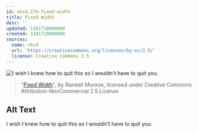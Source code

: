 ```yaml
---
id: xkcd.276-fixed-width
title: Fixed Width
desc: ''
updated: 1181718000000
created: 1181718000000
sources:
  name: xkcd
  url: 'https://creativecommons.org/licenses/by-nc/2.5/'
  license: Creative Commons 2.5
---
```

![I wish I knew how to quit this so I wouldn't have to quit you.](https://imgs.xkcd.com/comics/fixed_width.png)
> "[Fixed Width](https://xkcd.com/276/)", by Randall Munroe, licensed under Creative Commons Attribution-NonCommercial 2.5 License

## Alt Text
I wish I knew how to quit this so I wouldn't have to quit you.

